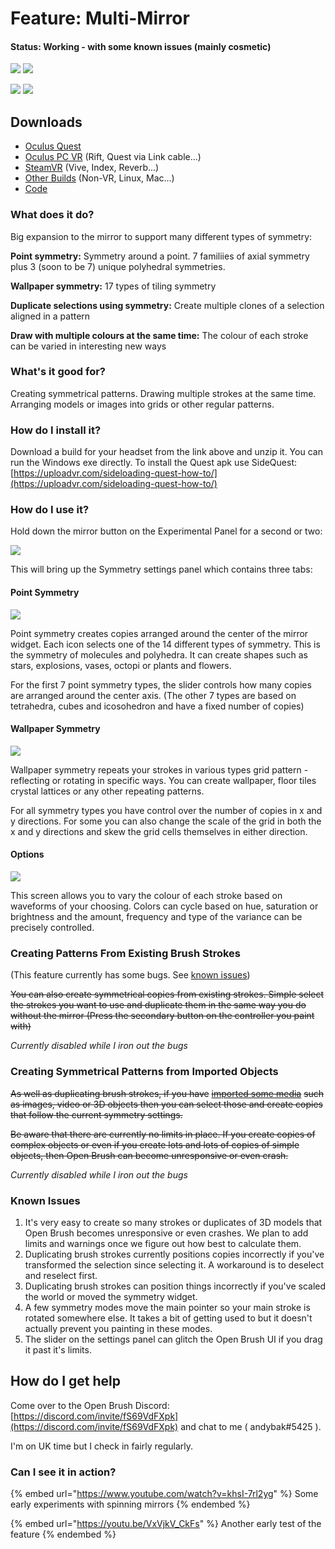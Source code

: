 # Feature: Multi-Mirror

#### Status: Working - with some known issues (mainly cosmetic)

![](<../.gitbook/assets/image (14).png>) ![](<../.gitbook/assets/image (1) (1).png>)

![](<../.gitbook/assets/image (2) (4).png>) ![](<../.gitbook/assets/image (7) (4).png>)

## Downloads

* [Oculus Quest](https://nightly.link/IxxyXR/open-brush/workflows/build/feature%2Fmulti-mirrors/Oculus%20Quest.zip)
* [Oculus PC VR](https://nightly.link/IxxyXR/open-brush/workflows/build/feature%2Fmulti-mirrors/Windows%20Rift.zip) (Rift, Quest via Link cable...)
* [SteamVR](https://nightly.link/IxxyXR/open-brush/workflows/build/feature%2Fmulti-mirrors/Windows%20OpenXR.zip) (Vive, Index, Reverb...)
* [Other Builds](https://nightly.link/IxxyXR/open-brush/workflows/build/feature%2Fmulti-mirrors) (Non-VR, Linux, Mac...)
* [Code](https://github.com/IxxyXR/open-brush/tree/feature/multi-mirrors)

### What does it do?

Big expansion to the mirror to support many different types of symmetry:

**Point symmetry:** Symmetry around a point. 7 familiies of axial symmetry plus 3 (soon to be 7) unique polyhedral symmetries.

**Wallpaper symmetry:** 17 types of tiling symmetry

**Duplicate selections using symmetry:** Create multiple clones of a selection aligned in a pattern

**Draw with multiple colours at the same time:** The colour of each stroke can be varied in interesting new ways

### What's it good for?

Creating symmetrical patterns. Drawing multiple strokes at the same time. Arranging models or images into grids or other regular patterns.

### How do I install it?

Download a build for your headset from the link above and unzip it. You can run the Windows exe directly. To install the Quest apk use SideQuest: [https://uploadvr.com/sideloading-quest-how-to/](https://uploadvr.com/sideloading-quest-how-to/)

### How do I use it?

Hold down the mirror button on the Experimental Panel for a second or two:

![](<../.gitbook/assets/image (9) (1).png>)

This will bring up the Symmetry settings panel which contains three tabs:

#### Point Symmetry

![](<../.gitbook/assets/image (2) (2).png>)

Point symmetry creates copies arranged around the center of the mirror widget. Each icon selects one of the 14 different types of symmetry. This is the symmetry of molecules and polyhedra. It can create shapes such as stars, explosions, vases, octopi or plants and flowers.

For the first 7 point symmetry types, the slider controls how many copies are arranged around the center axis. (The other 7 types are based on tetrahedra, cubes and icosohedron and have a fixed number of copies)

#### Wallpaper Symmetry

![](<../.gitbook/assets/image (1) (1) (2).png>)

Wallpaper symmetry repeats your strokes in various types grid pattern - reflecting or rotating in specific ways. You can create wallpaper, floor tiles crystal lattices or any other repeating patterns.

For all symmetry types you have control over the number of copies in x and y directions. For some you can also change the scale of the grid in both the x and y directions and skew the grid cells themselves in either direction.

#### Options

![](<../.gitbook/assets/image (7) (3).png>)

This screen allows you to vary the colour of each stroke based on waveforms of your choosing. Colors can cycle based on hue, saturation or brightness and the amount, frequency and type of the variance can be precisely controlled.

### Creating Patterns From Existing Brush Strokes

(This feature currently has some bugs. See [known issues](multi-mirror.md#known-issues))

~~You can also create symmetrical copies from existing strokes. Simple select the strokes you want to use and duplicate them in the same way you do without the mirror (Press the secondary button on the controller you paint with)~~

_Currently disabled while I iron out the bugs_

### Creating Symmetrical Patterns from Imported Objects

~~As well as duplicating brush strokes, if you have~~ [~~imported some media~~](../user-guide/using-reference-images-on-oculus-quest.md) ~~such as images, video or 3D objects then you can select those and create copies that follow the current symmetry settings.~~

~~Be aware that there are currently no limits in place. If you create copies of complex objects or even if you create lots and lots of copies of simple objects, then Open Brush can become unresponsive or even crash.~~

_Currently disabled while I iron out the bugs_

### Known Issues

1. It's very easy to create so many strokes or duplicates of 3D models that Open Brush becomes unresponsive or even crashes. We plan to add limits and warnings once we figure out how best to calculate them.
2. Duplicating brush strokes currently positions copies incorrectly if you've transformed the selection since selecting it. A workaround is to deselect and reselect first.
3. Duplicating brush strokes can position things incorrectly if you've scaled the world or moved the symmetry widget.
4. A few symmetry modes move the main pointer so your main stroke is rotated somewhere else. It takes a bit of getting used to but it doesn't actually prevent you painting in these modes.
5. The slider on the settings panel can glitch the Open Brush UI if you drag it past it's limits.

## How do I get help

Come over to the Open Brush Discord: [https://discord.com/invite/fS69VdFXpk](https://discord.com/invite/fS69VdFXpk) and chat to me ( andybak#5425 ).

I'm on UK time but I check in fairly regularly.

### Can I see it in action?

{% embed url="https://www.youtube.com/watch?v=khsI-7rl2yg" %}
Some early experiments with spinning mirrors
{% endembed %}

{% embed url="https://youtu.be/VxVjkV_CkFs" %}
Another early test of the feature
{% endembed %}

<div>

<figure><img src="../.gitbook/assets/Untitled_1_00.png" alt=""><figcaption></figcaption></figure>

 

<figure><img src="../.gitbook/assets/Untitled_2_00.png" alt=""><figcaption></figcaption></figure>

 

<figure><img src="../.gitbook/assets/Untitled_6_00.png" alt=""><figcaption></figcaption></figure>

 

<figure><img src="../.gitbook/assets/Untitled_5_00.png" alt=""><figcaption></figcaption></figure>

 

<figure><img src="../.gitbook/assets/Untitled_9_00.png" alt=""><figcaption></figcaption></figure>

 

<figure><img src="../.gitbook/assets/Untitled_117_00.png" alt=""><figcaption></figcaption></figure>

 

<figure><img src="../.gitbook/assets/Untitled_118_01.png" alt=""><figcaption></figcaption></figure>

 

<figure><img src="../.gitbook/assets/Untitled_127_00.png" alt=""><figcaption></figcaption></figure>

</div>
